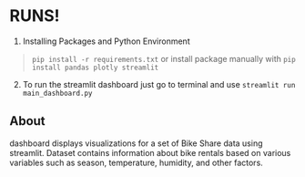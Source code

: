 # RUNS!

1. Installing Packages and Python Environment

> `pip install -r requirements.txt` or install package manually with
> `pip install pandas plotly streamlit`

2. To run the streamlit dashboard just go to terminal and use `streamlit run main_dashboard.py`

## About
dashboard displays visualizations for a set of Bike Share data using streamlit. Dataset contains information about bike rentals based on various variables such as season, temperature, humidity, and other factors. 


